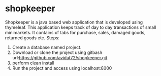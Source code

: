 # shopkeeper
Shopkeeper is a java based web application that is developed using thymeleaf.
This application keeps track of day to day transactions of small minimarkets.
It contains of tabs for purchase, sales, damaged goods, returned goods etc.
Steps:
1. Create a database named project.
2. Download or clone the project using gitbash url:https://github.com/avidut72/shopkeeper.git
3. perform clean install
4. Run the project and access using localhost:8000
